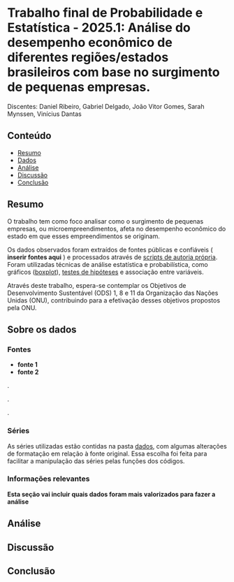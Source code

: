 # Trabalho final de Probabilidade e Estatística - 2025.1: Análise do desempenho econômico de diferentes regiões/estados brasileiros com base no surgimento de pequenas empresas.

Discentes: Daniel Ribeiro, Gabriel Delgado, João Vitor Gomes, Sarah Mynssen, Vinícius Dantas

## Conteúdo

- [Resumo](#resumo)
- [Dados](#sobre-os-dados)
- [Análise](#análise)
- [Discussão](#discussão)
- [Conclusão](#conclusão)

## Resumo
O trabalho tem como foco analisar como o surgimento de pequenas empresas, ou microempreendimentos, afeta no desempenho econômico do estado em que esses empreendimentos se originam.

Os dados observados foram extraídos de fontes públicas e confiáveis ( **inserir fontes aqui** ) e processados através de [scripts de autoria própria](read_data.py). Foram utilizadas técnicas de análise estatística e probabilística, como gráficos ([boxplot](boxplot.py)), [testes de hipóteses](teste_de_hipotese.py) e associação entre variáveis.

Através deste trabalho, espera-se contemplar os Objetivos de Desenvolvimento Sustentável (ODS) 1, 8 e 11 da Organização das Nações Unidas (ONU), contribuindo para a efetivação desses objetivos propostos pela ONU.

## Sobre os dados

### Fontes
 - **fonte 1**
 - **fonte 2**

.

.

.


### Séries

As séries utilizadas estão contidas na pasta [dados](dados), com algumas alterações de formatação em relação à fonte original. Essa escolha foi feita para facilitar a manipulação das séries pelas funções dos códigos.

### Informações relevantes

**Esta seção vai incluir quais dados foram mais valorizados para fazer a análise**

## Análise

## Discussão

## Conclusão